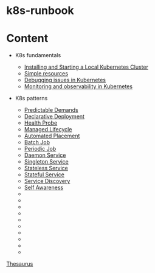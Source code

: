 # k8s-runbook

# Content

* K8s fundamentals
  * [Installing and Starting a Local Kubernetes Cluster](./notes/00-installation.md)
  * [Simple resources](./notes/01-basics.md)
  * [Debugging issues in Kubernetes](./notes/02-debugging.md)
  * [Monitoring and observability in Kubernetes](./notes/03-monitoring.md)

* K8s patterns
  * [Predictable Demands](./src/10-predictable-demands/run.md)
  * [Declarative Deployment](./src/11-declarative-deployment/run.md)
  * [Health Probe](./src/12-health-probe/run.md)
  * [Managed Lifecycle](./src/13-managed-lifecycle/run.md)
  * [Automated Placement](./src/14-automated-placement/run.md)
  * [Batch Job](./src/15-batch-job/run.md)
  * [Periodic Job](./src/16-periodic-job/run.md)
  * [Daemon Service](./src/17-daemon-service/run.md)
  * [Singleton Service](./src/18-singleton-service/run.md)
  * [Stateless Service](./src/19-stateless-service/run.md)
  * [Stateful Service](./src/20-stateful-service/run.md)
  * [Service Discovery](./src/21-service-discovery/run.md)
  * [Self Awareness](./src/22-self-awareness/run.md)
  * []()
  * []()
  * []()
  * []()
  * []()
  * []()
  * []()
  * []()
  * []()
  * []()

[Thesaurus](./notes/thesaurus.md)





